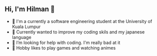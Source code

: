 ## Hi, I'm Hilman 👋

- 🔭 I'm a currently a software engineering student at the University of Kuala Lumpur
- 🌱 Currently wanted to improve my coding skils and my japanese language
- 🤔 I’m looking for help with coding. I'm really bad at it
- 💬 Hobby likes to play games and watching animes

